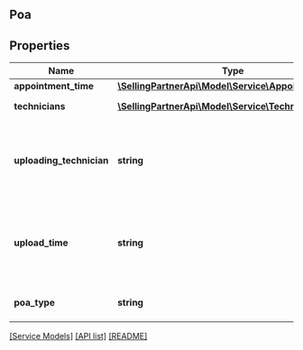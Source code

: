 ## Poa

## Properties

Name | Type | Description | Notes
------------ | ------------- | ------------- | -------------
**appointment_time** | [**\SellingPartnerApi\Model\Service\AppointmentTime**](AppointmentTime.md) |  | [optional]
**technicians** | [**\SellingPartnerApi\Model\Service\Technician[]**](Technician.md) | A list of technicians. | [optional]
**uploading_technician** | **string** | The identifier of the technician who uploaded the POA. | [optional]
**upload_time** | **string** | The date and time when the POA was uploaded, in ISO 8601 format. | [optional]
**poa_type** | **string** | The type of POA uploaded. | [optional]

[[Service Models]](../) [[API list]](../../Api) [[README]](../../../README.md)
